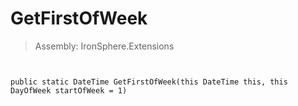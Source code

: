 ﻿

# GetFirstOfWeek

> Assembly: IronSphere.Extensions



```


public static DateTime GetFirstOfWeek(this DateTime this, this DayOfWeek startOfWeek = 1)
```